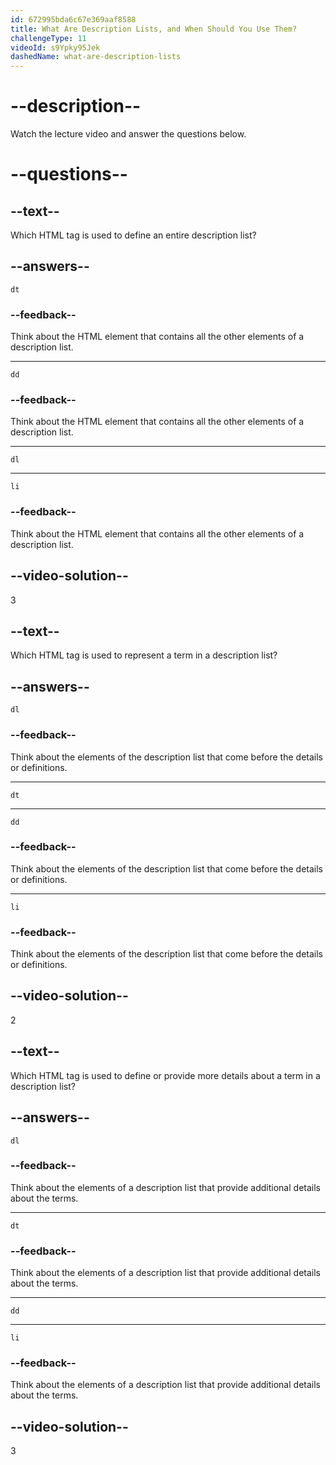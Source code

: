 ```yaml
---
id: 672995bda6c67e369aaf8588
title: What Are Description Lists, and When Should You Use Them?
challengeType: 11
videoId: s9Ypky95Jek
dashedName: what-are-description-lists
---
```


# --description--

Watch the lecture video and answer the questions below.

# --questions--

## --text--

Which HTML tag is used to define an entire description list?

## --answers--

`dt`

### --feedback--

Think about the HTML element that contains all the other elements of a description list.

---

`dd`

### --feedback--

Think about the HTML element that contains all the other elements of a description list.

---

`dl`

---

`li`

### --feedback--

Think about the HTML element that contains all the other elements of a description list.

## --video-solution--

3

## --text--

Which HTML tag is used to represent a term in a description list?

## --answers--

`dl`

### --feedback--

Think about the elements of the description list that come before the details or definitions.

---

`dt`

---

`dd`

### --feedback--

Think about the elements of the description list that come before the details or definitions.

---

`li`

### --feedback--

Think about the elements of the description list that come before the details or definitions.

## --video-solution--

2

## --text--

Which HTML tag is used to define or provide more details about a term in a description list?

## --answers--

`dl`

### --feedback--

Think about the elements of a description list that provide additional details about the terms.

---

`dt`

### --feedback--

Think about the elements of a description list that provide additional details about the terms.

---

`dd`

---

`li`

### --feedback--

Think about the elements of a description list that provide additional details about the terms.

## --video-solution--

3
